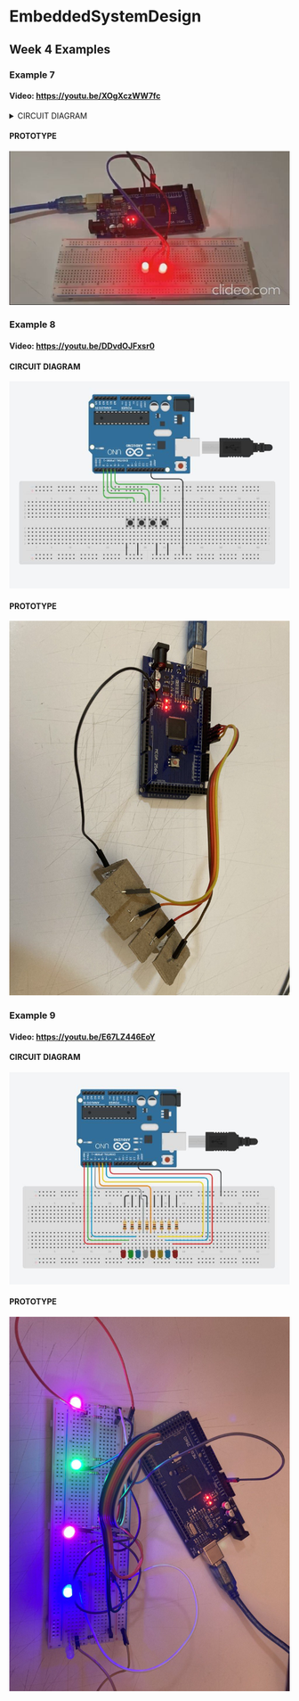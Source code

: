 # EmbeddedSystemDesign
## Week 4 Examples
### Example 7

#### Video: https://youtu.be/XOgXczWW7fc


<details>
<summary>CIRCUIT DIAGRAM</summary>
<img src="https://github.com/mlhakimz/EmbeddedSystemDesign/blob/main/Week4/Exercise7/Circuit%20diagram%20Ex7.JPG">
</details>


#### PROTOTYPE

![alt text](https://github.com/mlhakimz/EmbeddedSystemDesign/blob/main/Week4/Exercise7/Ex7.JPG)

### Example 8

#### Video: https://youtu.be/DDvdOJFxsr0

#### CIRCUIT DIAGRAM

![alt text](https://github.com/mlhakimz/EmbeddedSystemDesign/blob/main/Week4/Exercise8/Circuit%20diagram%20Ex8.JPG)

#### PROTOTYPE

![alt text](https://github.com/mlhakimz/EmbeddedSystemDesign/blob/main/Week4/Exercise8/Ex8.jpg)

### Example 9

#### Video: https://youtu.be/E67LZ446EoY

#### CIRCUIT DIAGRAM

![alt text](https://github.com/mlhakimz/EmbeddedSystemDesign/blob/main/Week4/Exercise9/Circuit%20diagram%20Ex9.JPG)

#### PROTOTYPE

![alt text](https://github.com/mlhakimz/EmbeddedSystemDesign/blob/main/Week4/Exercise9/Ex9.jpg)
